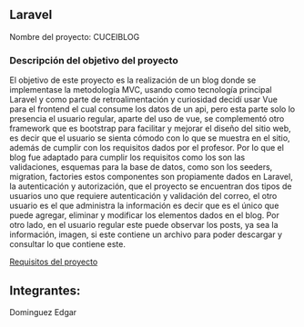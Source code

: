 ## Laravel

Nombre del proyecto: CUCEIBLOG

### Descripción del objetivo del proyecto

El objetivo de este proyecto es la realización de un blog donde se implementase
la metodología MVC, usando como tecnología principal Laravel y como parte de retroalimentación
y curiosidad decidí usar Vue para el frontend el cual consume los datos de un api, pero esta parte solo lo
presencia el usuario regular, aparte del uso de vue, se complementó otro framework que es bootstrap para facilitar 
y mejorar el diseño del sitio web, es decir que el usuario se sienta cómodo con lo que se muestra en el sitio, 
además de cumplir con los requisitos dados por el profesor.
Por lo que el blog fue adaptado para cumplir los requisitos como los son las validaciones,
esquemas para la base de datos, como son los seeders, migration, factories estos componentes
son propiamente dados en Laravel, la autenticación y autorización, que el proyecto se encuentran
dos tipos de usuarios uno que requiere autenticación y validación del correo, el otro usuario es
el que administra la información es decir que es el único que puede agregar, eliminar y modificar los elementos 
dados en el blog.
Por otro lado, en el usuario regular este puede observar los posts, ya sea la información, imagen, si este contiene
un archivo para poder descargar y consultar lo que contiene este.

[Requisitos del proyecto](https://github.com/samuelmg/programacion-internet/blob/master/requisitos-proyecto.md)

## Integrantes:
Dominguez Edgar

